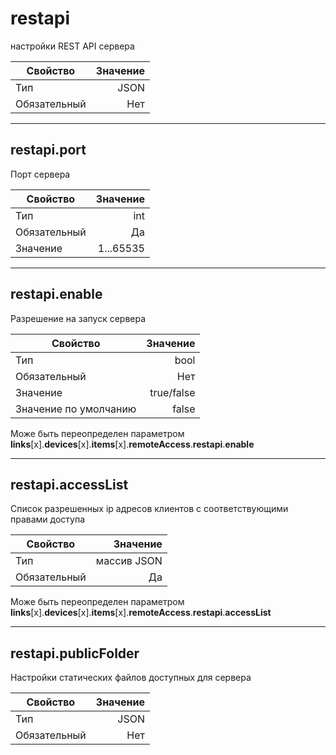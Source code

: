 
# **restapi**

настройки REST API сервера

|Свойство|Значение|
|----|---:|
|Тип|JSON|
|Обязательный|Нет|

----

## **restapi**.port

Порт сервера

|Свойство|Значение|
|----|---:|
|Тип|int|
|Обязательный|Да|
|Значение|1...65535|

----

## **restapi**.enable

Разрешение на запуск сервера

|Свойство|Значение|
|----|---:|
|Тип|bool|
|Обязательный|Нет|
|Значение|true/false|
|Значение по умолчанию|false|

Може быть переопределен параметром **links**[x].**devices**[x].**items**[x].**remoteAccess**.**restapi**.**enable**

----

## **restapi**.accessList

Список разрешенных ip адресов клиентов с соответствующими правами доступа

|Свойство|Значение|
|----|---:|
|Тип|массив JSON|
|Обязательный|Да|

Може быть переопределен параметром **links**[x].**devices**[x].**items**[x].**remoteAccess**.**restapi**.**accessList**

----

## **restapi**.publicFolder

Настройки статических файлов доступных для сервера

|Свойство|Значение|
|----|---:|
|Тип|JSON|
|Обязательный|Нет|
